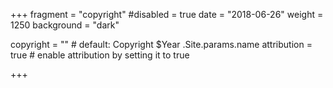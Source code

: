 +++
fragment = "copyright"
#disabled = true
date = "2018-06-26"
weight = 1250
background = "dark"

copyright = "" # default: Copyright $Year .Site.params.name
attribution = true # enable attribution by setting it to true

+++
